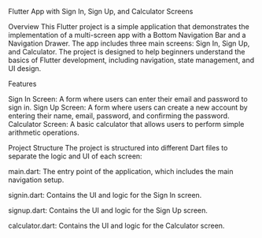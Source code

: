 Flutter App with Sign In, Sign Up, and Calculator Screens


Overview
This Flutter project is a simple application that demonstrates the implementation of a multi-screen app with a Bottom Navigation Bar and a Navigation Drawer. The app includes three main screens: Sign In, Sign Up, and Calculator. The project is designed to help beginners understand the basics of Flutter development, including navigation, state management, and UI design.


Features

Sign In Screen: A form where users can enter their email and password to sign in.
Sign Up Screen: A form where users can create a new account by entering their name, email, password, and confirming the password.
Calculator Screen: A basic calculator that allows users to perform simple arithmetic operations.


Project Structure
The project is structured into different Dart files to separate the logic and UI of each screen:

main.dart: The entry point of the application, which includes the main navigation setup.

signin.dart: Contains the UI and logic for the Sign In screen.

signup.dart: Contains the UI and logic for the Sign Up screen.

calculator.dart: Contains the UI and logic for the Calculator screen.

